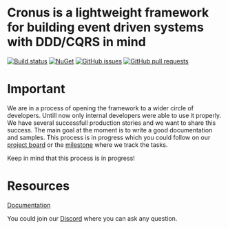 # Cronus is a lightweight framework for building event driven systems with DDD/CQRS in mind

[![Build status](https://ci.appveyor.com/api/projects/status/0ka8b6vnwjj9lhav?svg=true)](https://ci.appveyor.com/project/Elders-OSS/cronus)
[![NuGet](https://img.shields.io/nuget/v/Cronus.svg)](https://www.nuget.org/packages/Cronus)
[![GitHub issues](https://img.shields.io/github/issues/Elders/Cronus/shields.svg)](https://github.com/Elders/Cronus/issues)
[![GitHub pull requests](https://img.shields.io/github/issues-pr/Elders/Cronus.svg)](https://github.com/Elders/Cronus/pulls)

# Important
We are in a process of opening the framework to a wider circle of developers. Untill now only internal developers were able to use it properly. We have several successfull production stories and we want to share this success. The main goal at the moment is to write a good documentation and samples. This process is in progress which you could follow on our [project board](https://github.com/orgs/Elders/projects/1) or the [milestone](https://github.com/Elders/Cronus/issues?q=is%3Aissue+milestone%3A%22Docs+and+Samples%22) where we track the tasks.

Keep in mind that this process is in progress!

# Resources
[Documentation](https://elders-oss.gitbook.io/cronus/)

You could join our [Discord](https://discord.gg/2wbN8kt) where you can ask any question.
